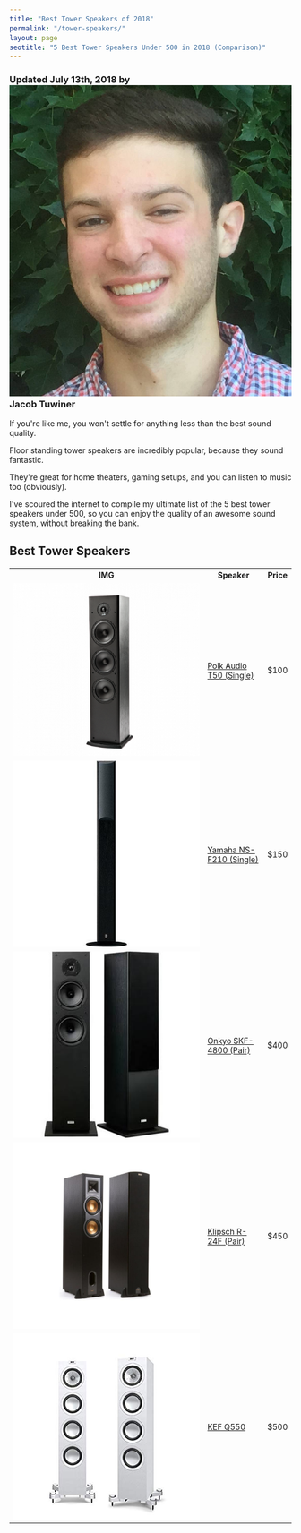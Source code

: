 ```yaml
---
title: "Best Tower Speakers of 2018"
permalink: "/tower-speakers/"
layout: page
seotitle: "5 Best Tower Speakers Under 500 in 2018 (Comparison)" 
---
```

<h3 class="page-subtitle">
	Updated July 13th, 2018 by 
	<a href="/about/"><img src="/img/profile/close.jpg" class="circle" alt="Headshot"></a>
	Jacob Tuwiner
</h3>

If you're like me, you won't settle for anything less than the best sound quality. 

Floor standing tower speakers are incredibly popular, because they sound fantastic. 

They're great for home theaters, gaming setups, and you can listen to music too (obviously). 

I've scoured the internet to compile my ultimate list of the 5 best tower speakers under 500, so you can enjoy the quality of an awesome sound system, without breaking the bank. 

## Best Tower Speakers 

<table class="basic-table">
	<tr>
		<th>IMG</th>
		<th>Speaker</th>
		<th>Price</th>
	</tr>
	<tr>
		<td><a target="_blank" href="https://amzn.to/2M2xkqh"><img alt="Polk Audio T50 (Single)" class="table-image" src="/img/tower-speaker/polk-t50.png" /></a></td>
		<td><a target="_blank" href="https://amzn.to/2M2xkqh">Polk Audio T50 (Single)</a></td>
		<td>$100</td>
	</tr>
	<tr>
		<td><a target="_blank" href="https://amzn.to/2M8U204"><img alt="Yamaha NS-F210​ (Single)" class="table-image" src="/img/tower-speaker/yamaha-ns-f210.jpg" /></a></td>
		<td><a target="_blank" href="https://amzn.to/2M8U204">Yamaha NS-F210​ (Single)</a></td>
		<td>$150</td>
	</tr>
	<tr>
		<td><a target="_blank" href="https://amzn.to/2M0bIuE"><img alt="" class="table-image" src="/img/tower-speaker/onkyo-skf-4800.jpg " /></a></td>
		<td><a target="_blank" href="https://amzn.to/2M0bIuE">Onkyo SKF-4800​ (Pair)</a></td>
		<td>$400</td>
	</tr>
	<tr>
		<td><a target="_blank" href="https://amzn.to/2AJD5Vq"><img alt="Klipsch R-24F (Pair)" class="table-image" src="/img/tower-speaker/klipsch-r-24f.png" /></a></td>
		<td><a target="_blank" href="https://amzn.to/2AJD5Vq">​Klipsch R-24F (Pair)</a></td>
		<td>$450</td>
	</tr>
	<tr>
		<td><a target="_blank" href="https://amzn.to/2M4T18Y"><img alt="Klipsch R-24F (Pair)" class="table-image" src="/img/tower-speaker/kef-q550.jpg" /></a></td>
		<td><a target="_blank" href="https://amzn.to/2M4T18Y">​KEF Q550</a></td>
		<td>$500</td>
	</tr>
</table>  
